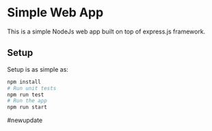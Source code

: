 # Simple Web App

This is a simple NodeJs web app built on top of express.js framework.

## Setup
Setup is as simple as:

```bash
npm install
# Run unit tests
npm run test
# Run the app
npm run start
```
#newupdate
